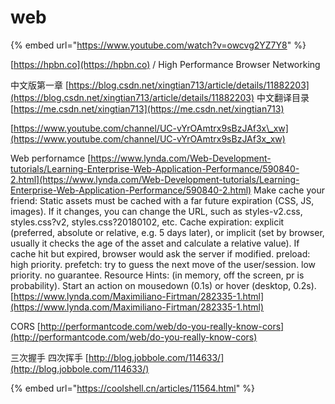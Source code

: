 # web

{% embed url="https://www.youtube.com/watch?v=owcvg2YZ7Y8" %}



[https://hpbn.co](https://hpbn.co) / High Performance Browser Networking

中文版第一章 [https://blog.csdn.net/xingtian713/article/details/11882203](https://blog.csdn.net/xingtian713/article/details/11882203) 中文翻译目录 [https://me.csdn.net/xingtian713](https://me.csdn.net/xingtian713)

[https://www.youtube.com/channel/UC-vYrOAmtrx9sBzJAf3x\_xw](https://www.youtube.com/channel/UC-vYrOAmtrx9sBzJAf3x_xw)

Web perfornamce [https://www.lynda.com/Web-Development-tutorials/Learning-Enterprise-Web-Application-Performance/590840-2.html](https://www.lynda.com/Web-Development-tutorials/Learning-Enterprise-Web-Application-Performance/590840-2.html) Make cache your friend: Static assets must be cached with a far future expiration \(CSS, JS, images\). If it changes, you can change the URL, such as styles-v2.css, styles.css?v2, styles.css?20180102, etc. Cache expiration: explicit \(preferred, absolute or relative, e.g. 5 days later\), or implicit \(set by browser, usually it checks the age of the asset and calculate a relative value\). If cache hit but expired, browser would ask the server if modified. preload: high priority. prefetch: try to guess the next move of the user/session. low priority. no guarantee. Resource Hints:   \(in memory, off the screen, pr is probability\). Start an action on mousedown \(0.1s\) or hover \(desktop, 0.2s\). [https://www.lynda.com/Maximiliano-Firtman/282335-1.html](https://www.lynda.com/Maximiliano-Firtman/282335-1.html)

CORS [http://performantcode.com/web/do-you-really-know-cors](http://performantcode.com/web/do-you-really-know-cors)

三次握手 四次挥手 [http://blog.jobbole.com/114633/](http://blog.jobbole.com/114633/)

{% embed url="https://coolshell.cn/articles/11564.html" %}

